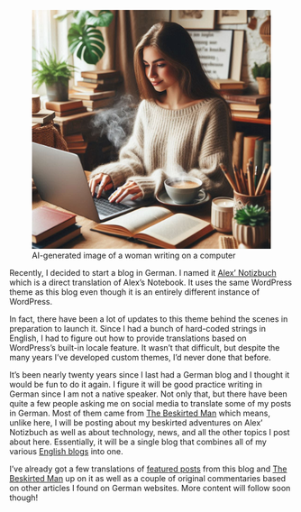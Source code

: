 <figure><img loading="lazy" decoding="async" src="blogging-in-German.jpg" alt="AI-generated image of a woman writing on a computer"><figcaption>AI-generated image of a woman writing on a computer</figcaption></figure>

Recently, I decided to start a blog in German. I named it [Alex’ Notizbuch](https://blog.alexseifert.de/) which is a direct translation of Alex’s Notebook. It uses the same WordPress theme as this blog even though it is an entirely different instance of WordPress.

In fact, there have been a lot of updates to this theme behind the scenes in preparation to launch it. Since I had a bunch of hard-coded strings in English, I had to figure out how to provide translations based on WordPress’s built-in locale feature. It wasn’t that difficult, but despite the many years I’ve developed custom themes, I’d never done that before.

It’s been nearly twenty years since I last had a German blog and I thought it would be fun to do it again. I figure it will be good practice writing in German since I am not a native speaker. Not only that, but there have been quite a few people asking me on social media to translate some of my posts in German. Most of them came from [The Beskirted Man](https://www.the-beskirted-man.com) which means, unlike here, I will be posting about my beskirted adventures on Alex’ Notizbuch as well as about technology, news, and all the other topics I post about here. Essentially, it will be a single blog that combines all of my various [English blogs](https://blog.alexseifert.com/other-blogs/) into one.

I’ve already got a few translations of [featured posts](https://blog.alexseifert.de/category/ausgewaehlte-beitraege/) from this blog and [The Beskirted Man](https://www.the-beskirted-man.com) up on it as well as a couple of original commentaries based on other articles I found on German websites. More content will follow soon though!